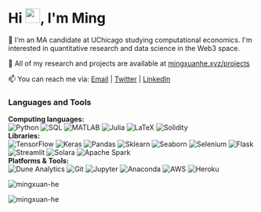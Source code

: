 # Hi <img src="https://raw.githubusercontent.com/MartinHeinz/MartinHeinz/master/wave.gif" width="30px">, I'm Ming

📖 I'm an MA candidate at UChicago studying computational economics. I'm interested in quantitative research and data science in the Web3 space.

🌌 All of my research and projects are available at [mingxuanhe.xyz/projects](https://www.mingxuanhe.xyz/projects)

📫 You can reach me via: [Email](mailto:he.mingxuan527@gmail.com) | [Twitter](https://twitter.com/mingxdynasty) | [LinkedIn](https://linkedin.com/in/mingxuanhe)


### Languages and Tools
**Computing languages:**  
![Python](https://img.shields.io/badge/-Python-000?&logo=Python)
![SQL](https://img.shields.io/badge/-SQL-000?&logo=MySQL)
![MATLAB](https://img.shields.io/badge/-MATLAB-000?)
![Julia](https://img.shields.io/badge/-Julia-000?&logo=Julia)
![LaTeX](https://img.shields.io/badge/-LaTeX-000?&logo=LaTeX)
![Solidity](https://img.shields.io/badge/-Solidity-000?&logo=Solidity)  
**Libraries:**  
![TensorFlow](https://img.shields.io/badge/-TensorFlow-000?&logo=tensorflow)
![Keras](https://img.shields.io/badge/-Keras-000?&logo=keras)
![Pandas](https://img.shields.io/badge/-Pandas-000?&logo=Pandas)
![Sklearn](https://img.shields.io/badge/-Sklearn-000?&logo=scikit-learn)
![Seaborn](https://img.shields.io/badge/-Seaborn-000?&logo=Seaborn)
![Selenium](https://img.shields.io/badge/-Selenium-000?&logo=Selenium)
![Flask](https://img.shields.io/badge/-Flask-000?&logo=Flask)
![Streamlit](https://img.shields.io/badge/-Streamlit-000?&logo=streamlit)
![Solara](https://img.shields.io/badge/-Solara-000?)
![Apache Spark](https://img.shields.io/badge/-Apache_Spark-000?&logo=Apache-Spark)  
**Platforms & Tools:**  
![Dune Analytics](https://img.shields.io/badge/-Dune_Analytics-000?)
![Git](https://img.shields.io/badge/-Git-000?&logo=Git)
![Jupyter](https://img.shields.io/badge/-Jupyter-000?&logo=Jupyter)
![Anaconda](https://img.shields.io/badge/-Anaconda-000?&logo=Anaconda)
![AWS](https://img.shields.io/badge/-AWS-000?&logo=Amazon-AWS)
![Heroku](https://img.shields.io/badge/-Heroku-000?&logo=Heroku)

<p><img align="center" src="https://github-readme-stats.vercel.app/api/top-langs?username=mingxuan-he&show_icons=true&locale=en&layout=compact" alt="mingxuan-he" /></p>

<p><img align="center" src="https://github-readme-stats.vercel.app/api/wakatime?username=mingxuanh&layout=compact&custom_title=Coding%20Time%20(since%2007/20/2023)" alt="mingxuan-he" /></p>
